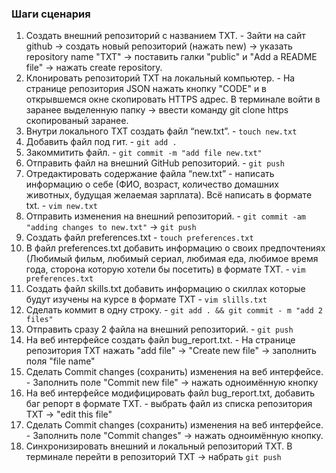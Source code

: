###  Шаги сценария
1. Создать внешний репозиторий c названием TXT. - Зайти на сайт github -> создать новый репозиторий (нажать new) -> указать repository name "TXT" -> поставить галки "public" и "Add a README file" -> нажать create repository.
2. Клонировать репозиторий TXT на локальный компьютер. - На странице репозитория JSON нажать кнопку "CODE" и в открывшемся окне скопировать HTTPS адрес. В терминале войти в заранее выделенную папку -> ввести команду git clone https скопированый заранее.
3. Внутри локального TXT создать файл “new.txt”. - `touch new.txt`
4. Добавить файл под гит. - `git add .`
5. Закоммитить файл. - `git commit -m "add file new.txt"`
6. Отправить файл на внешний GitHub репозиторий. - `git push`
7. Отредактировать содержание файла “new.txt” - написать информацию о себе (ФИО, возраст, количество домашних животных, будущая желаемая зарплата). Всё написать в формате txt. - `vim new.txt`
8. Отправить изменения на внешний репозиторий. - `git commit -am "adding changes to new.txt"` -> `git push`
 9. Создать файл preferences.txt - `touch preferences.txt`
 10. В файл preferences.txt добавить информацию о своих предпочтениях (Любимый фильм, любимый сериал, любимая еда, любимое время года, сторона которую хотели бы посетить) в формате TXT. - `vim preferences.txt`
 11. Создать файл skills.txt добавить информацию о скиллах которые будут изучены на курсе в формате TXT - `vim slills.txt`
 12. Сделать коммит в одну строку. - `git add . && git commit - m "add 2 files"`
 13. Отправить сразу 2 файла на внешний репозиторий. - `git push`
 14. На веб интерфейсе создать файл bug_report.txt. - На странице репозитория TXT нажать "add file" -> "Create new file" -> заполнить поля "file name"
 15. Сделать Commit changes (сохранить) изменения на веб интерфейсе. - Заполнить поле "Commit new file" -> нажать одноимённую кнопку
 16. На веб интерфейсе модифицировать файл bug_report.txt, добавить баг репорт в формате TXT. - выбрать файл из списка репозитория TXT -> "edit this file"
 17. Сделать Commit changes (сохранить) изменения на веб интерфейсе. - Заполнить поле "Commit changes" -> нажать одноимённую кнопку.
 18. Синхронизировать внешний и локальный репозиторий TXT. В терминале перейти в репозиторий TXT -> набрать `git push`
